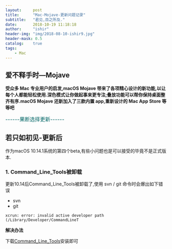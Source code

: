 ```yaml
---
layout:     post
title:      "Mac-Mojave-更新问题记录"
subtitle:   "君见,目之所及."
date:       2018-10-19 11:18:18
author:     "ishir"
header-img: "img/2018-08-10-ishir9.jpg"
header-mask: 0.5
catalog:    true
tags:
    - Mac
---
```

**<font size="5">  </font>**
<!--上标:º ¹ ² ³ ⁴⁵ ⁶ ⁷ ⁸ ⁹ ⁺ ⁻ ⁼ ⁽ ⁾ ⁿ ′ ½下标:₀ ₁ ₂ ₃ ₄ ₅ ₆ ₇ ₈ ₉ ₊ ₋ ₌ ₍ ₎
[<font size="2" color="#006666">包级函数</font>](#package)<p id = "package"></p>-->

## 爱不释手时—Mojave

**受众多 Mac 专业用户的启发,macOS Mojave 带来了各项精心设计的新功能,以让每个人都能轻松使用.深色模式让你做起事来更专注;叠放功能可以帮你保持桌面整齐有序.macOS Mojave 还新加入了三款内置 app,重新设计的 Mac App Store 等等吧**

<font size="3" color="#006666">------果断选择更新------</font>

## 若只如初见-更新后

作为macOS 10.14.1系统的第四个beta,有些小问题也是可以接受的毕竟不是正式版本.

### 1. Command\_Line_Tools被卸载

更新10.14后Command\_Line_Tools被卸载了,使用 svn / git 命令时会爆出如下错误

- svn
- git

`xcrun: error: invalid active developer path (/Library/Developer/CommandLineT`

**解决办法**


下载[Command\_Line_Tools](https://developer.apple.com/download/more/)安装即可




